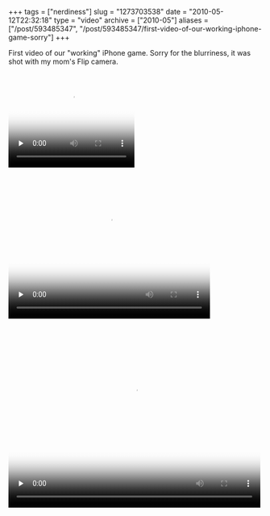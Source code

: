 +++
tags = ["nerdiness"]
slug = "1273703538"
date = "2010-05-12T22:32:18"
type = "video"
archive = ["2010-05"]
aliases = ["/post/593485347", "/post/593485347/first-video-of-our-working-iphone-game-sorry"]
+++

First video of our "working" iPhone game.  Sorry for the blurriness, it
was shot with my mom's Flip camera.

<video id='embed-56f08566b5a2c629729186' class='crt-video crt-skin-default' width='250' height='188' poster='http://media.tumblr.com/tumblr_l2bvnyfBve1qaxyu1_frame1.jpg' preload='none' data-crt-video data-crt-options='{"autoheight":null,"duration":"128","hdUrl":false,"filmstrip":false}'>
<source src="http://api.tumblr.com/video_file/593485347/tumblr_l2bvnyfBve1qaxyu1" type="video/mp4">
</video>


<video id='embed-56f08566b69d7680708425' class='crt-video crt-skin-default' width='400' height='300' poster='http://media.tumblr.com/tumblr_l2bvnyfBve1qaxyu1_frame1.jpg' preload='none' data-crt-video data-crt-options='{"autoheight":null,"duration":"128","hdUrl":false,"filmstrip":false}'>
<source src="http://api.tumblr.com/video_file/593485347/tumblr_l2bvnyfBve1qaxyu1" type="video/mp4">
</video>


<video id='embed-56f08566b78b6407726212' class='crt-video crt-skin-default' width='500' height='375' poster='http://media.tumblr.com/tumblr_l2bvnyfBve1qaxyu1_frame1.jpg' preload='none' data-crt-video data-crt-options='{"autoheight":null,"duration":"128","hdUrl":false,"filmstrip":false}'>
<source src="http://api.tumblr.com/video_file/593485347/tumblr_l2bvnyfBve1qaxyu1" type="video/mp4">
</video>
